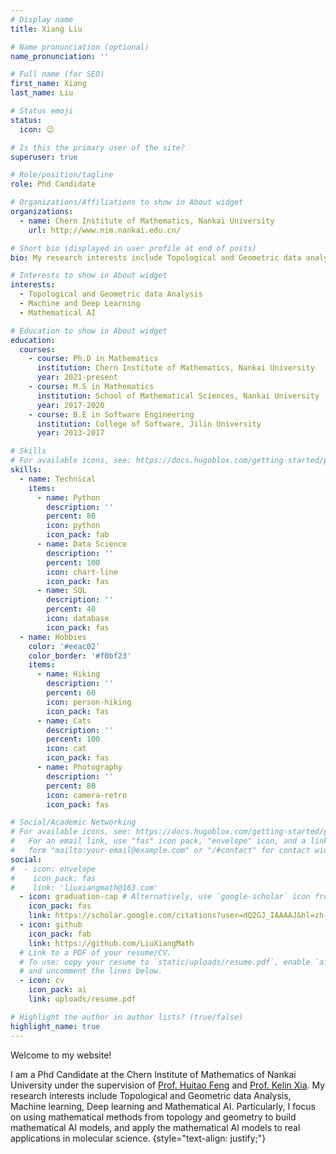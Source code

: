 ```yaml
---
# Display name
title: Xiang Liu

# Name pronunciation (optional)
name_pronunciation: ''

# Full name (for SEO)
first_name: Xiang
last_name: Liu

# Status emoji
status:
  icon: 😉

# Is this the primary user of the site?
superuser: true

# Role/position/tagline
role: Phd Candidate 

# Organizations/Affiliations to show in About widget
organizations:
  - name: Chern Institute of Mathematics, Nankai University
    url: http://www.nim.nankai.edu.cn/

# Short bio (displayed in user profile at end of posts)
bio: My research interests include Topological and Geometric data analysis, and Mathematical AI.

# Interests to show in About widget
interests:
  - Topological and Geometric data Analysis
  - Machine and Deep Learning
  - Mathematical AI

# Education to show in About widget
education:
  courses:
    - course: Ph.D in Mathematics
      institution: Chern Institute of Mathematics, Nankai University
      year: 2021-present
    - course: M.S in Mathematics
      institution: School of Mathematical Sciences, Nankai University
      year: 2017-2020
    - course: B.E in Software Engineering
      institution: College of Software, Jilin University
      year: 2013-2017

# Skills
# For available icons, see: https://docs.hugoblox.com/getting-started/page-builder/#icons
skills:
  - name: Technical
    items:
      - name: Python
        description: ''
        percent: 80
        icon: python
        icon_pack: fab
      - name: Data Science
        description: ''
        percent: 100
        icon: chart-line
        icon_pack: fas
      - name: SQL
        description: ''
        percent: 40
        icon: database
        icon_pack: fas
  - name: Hobbies
    color: '#eeac02'
    color_border: '#f0bf23'
    items:
      - name: Hiking
        description: ''
        percent: 60
        icon: person-hiking
        icon_pack: fas
      - name: Cats
        description: ''
        percent: 100
        icon: cat
        icon_pack: fas
      - name: Photography
        description: ''
        percent: 80
        icon: camera-retro
        icon_pack: fas

# Social/Academic Networking
# For available icons, see: https://docs.hugoblox.com/getting-started/page-builder/#icons
#   For an email link, use "fas" icon pack, "envelope" icon, and a link in the
#   form "mailto:your-email@example.com" or "/#contact" for contact widget.
social:
#  - icon: envelope
#    icon_pack: fas
#    link: 'liuxiangmath@163.com'
  - icon: graduation-cap # Alternatively, use `google-scholar` icon from `ai` icon pack
    icon_pack: fas
    link: https://scholar.google.com/citations?user=dQ2GJ_IAAAAJ&hl=zh-CN
  - icon: github
    icon_pack: fab
    link: https://github.com/LiuXiangMath
  # Link to a PDF of your resume/CV.
  # To use: copy your resume to `static/uploads/resume.pdf`, enable `ai` icons in `params.yaml`,
  # and uncomment the lines below.
  - icon: cv
    icon_pack: ai
    link: uploads/resume.pdf

# Highlight the author in author lists? (true/false)
highlight_name: true
---
```

Welcome to my website!

I am a Phd Candidate at the Chern Institute of Mathematics of Nankai University under the supervision of [Prof. Huitao Feng](http://www.cim.nankai.edu.cn/2017/0629/c6720a70372/page.htm) and [Prof. Kelin Xia](https://personal.ntu.edu.sg/XIAKELIN/). My research interests include Topological and Geometric data Analysis, Machine learning, Deep learning and Mathematical AI. Particularly, I focus on using mathematical methods from topology and geometry to build mathematical AI models, and apply the mathematical AI models to real applications in molecular science.
{style="text-align: justify;"}
